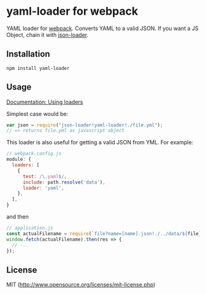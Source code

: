 # yaml-loader for webpack

YAML loader for [webpack](http://webpack.github.io/). Converts YAML to a valid JSON. If you want a JS Object, chain it with [json-loader](https://github.com/webpack/json-loader).

## Installation

`npm install yaml-loader`

## Usage

[Documentation: Using loaders](http://webpack.github.io/docs/using-loaders.html)

Simplest case would be:

``` javascript
var json = require("json-loader!yaml-loader!./file.yml");
// => returns file.yml as javascript object
```

This loader is also useful for getting a valid JSON from YML. For example:

```js
// webpack.config.js
module: {
  loaders: [
    {
      test: /\.yaml$/,
      include: path.resolve('data'),
      loader: 'yaml',
    },
  ],
}
```

and then

```js
// application.js
const actualFilename = require(`file?name=[name].json!./../data/${file}.yaml`);
window.fetch(actualFilename).then(res => {
  // ...
});
```

## License

MIT (http://www.opensource.org/licenses/mit-license.php)

